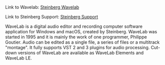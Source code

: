 Link to Wavelab: [Steinberg Wavelab](https://www.steinberg.net/wavelab/)

Link to Steinberg Support: [Steinberg Support](https://helpcenter.steinberg.de/hc/en-us)

WaveLab is a digital audio editor and recording computer software application for Windows and macOS, created by
Steinberg. WaveLab was started in 1995 and it is mainly the work of one programmer, Philippe Goutier. Audio can be
edited as a single file, a series of files or a multitrack "montage". It fully supports VST 2 and 3 plugins for
audio processing. Cut-down versions of WaveLab are available as WaveLab Elements and WaveLab LE.
